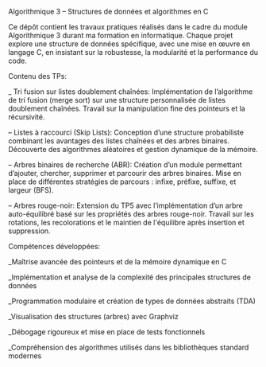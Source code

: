 Algorithmique 3 – Structures de données et algorithmes en C

Ce dépôt contient les travaux pratiques réalisés dans le cadre du module Algorithmique 3 durant ma formation en informatique. 
Chaque projet explore une structure de données spécifique, avec une mise en œuvre en langage C, en insistant sur la robustesse, la modularité et la performance du code.

Contenu des TPs:

 _ Tri fusion sur listes doublement chaînées:
Implémentation de l’algorithme de tri fusion (merge sort) sur une structure personnalisée de listes doublement chaînées. Travail sur la manipulation fine des pointeurs et la récursivité.

– Listes à raccourci (Skip Lists):
Conception d’une structure probabiliste combinant les avantages des listes chaînées et des arbres binaires. Découverte des algorithmes aléatoires et gestion dynamique de la mémoire.

– Arbres binaires de recherche (ABR):
Création d’un module permettant d’ajouter, chercher, supprimer et parcourir des arbres binaires. Mise en place de différentes stratégies de parcours : infixe, préfixe, suffixe, et largeur (BFS).

– Arbres rouge-noir:
Extension du TP5 avec l’implémentation d’un arbre auto-équilibré basé sur les propriétés des arbres rouge-noir. Travail sur les rotations, les recolorations et le maintien de l'équilibre après insertion et suppression.


Compétences développées:

_Maîtrise avancée des pointeurs et de la mémoire dynamique en C

_Implémentation et analyse de la complexité des principales structures de données

_Programmation modulaire et création de types de données abstraits (TDA)

_Visualisation des structures (arbres) avec Graphviz

_Débogage rigoureux et mise en place de tests fonctionnels

_Compréhension des algorithmes utilisés dans les bibliothèques standard modernes
